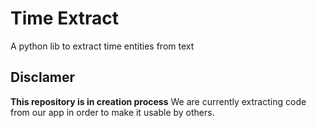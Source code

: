 # Time Extract
A python lib to extract time entities from text

## Disclamer
**This repository is in creation process**
We are currently extracting code from our app in order to make it usable by others.
